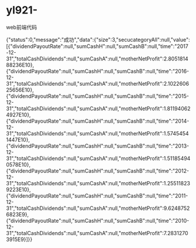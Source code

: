 # yl921-
web前端代码

{"status":0,"message":"成功","data":{"size":3,"secucategoryAll":null,"value":[{"dividendPayoutRate":null,"sumCashH":null,"sumCashB":null,"time":"2017-12-31","totalCashDividends":null,"sumCashA":null,"motherNetProfit":2.805181488236E10},{"dividendPayoutRate":null,"sumCashH":null,"sumCashB":null,"time":"2016-12-31","totalCashDividends":null,"sumCashA":null,"motherNetProfit":2.102260625656E10},{"dividendPayoutRate":null,"sumCashH":null,"sumCashB":null,"time":"2015-12-31","totalCashDividends":null,"sumCashA":null,"motherNetProfit":1.811940624927E10},{"dividendPayoutRate":null,"sumCashH":null,"sumCashB":null,"time":"2014-12-31","totalCashDividends":null,"sumCashA":null,"motherNetProfit":1.57454541447E10},{"dividendPayoutRate":null,"sumCashH":null,"sumCashB":null,"time":"2013-12-31","totalCashDividends":null,"sumCashA":null,"motherNetProfit":1.511854940578E10},{"dividendPayoutRate":null,"sumCashH":null,"sumCashB":null,"time":"2012-12-31","totalCashDividends":null,"sumCashA":null,"motherNetProfit":1.255118239223E10},{"dividendPayoutRate":null,"sumCashH":null,"sumCashB":null,"time":"2011-12-31","totalCashDividends":null,"sumCashA":null,"motherNetProfit":9.62487526823E9},{"dividendPayoutRate":null,"sumCashH":null,"sumCashB":null,"time":"2010-12-31","totalCashDividends":null,"sumCashA":null,"motherNetProfit":7.28312703915E9}]}}
